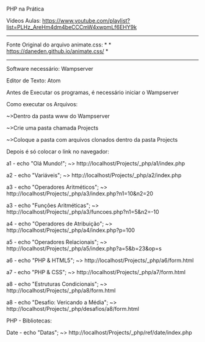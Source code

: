 PHP na Prática

Videos Aulas: https://www.youtube.com/playlist?list=PLHz_AreHm4dm4beCCCmW4xwpmLf6EHY9k

***********************************************************************
Fonte Original do arquivo animate.css:                                *
                                                                      *
https://daneden.github.io/animate.css/                                *
***********************************************************************

Software necessário: Wampserver

Editor de Texto: Atom

Antes de Executar os programas, é necessário iniciar o Wampserver

Como executar os Arquivos:

~>Dentro da pasta www do Wampserver

~>Crie uma pasta chamada Projects

~>Coloque a pasta com arquivos clonados dentro da pasta Projects

Depois é só colocar o link no navegador:

a1 - echo "Olá Mundo!"; ~> http://localhost/Projects/_php/a1/index.php

a2 - echo "Variáveis";  ~> http://localhost/Projects/_php/a2/index.php

a3 - echo "Operadores Aritméticos"; ~> http://localhost/Projects/_php/a3/index.php?n1=10&n2=20

a3 - echo "Funções Aritméticas";    ~> http://localhost/Projects/_php/a3/funcoes.php?n1=5&n2=-10

a4 - echo "Operadores de Atribuição"; ~> http://localhost/Projects/_php/a4/index.php?p=100

a5 - echo "Operadores Relacionais"; ~> http://localhost/Projects/_php/a5/index.php?a=5&b=23&op=s

a6 - echo "PHP & HTML5"; ~> http://localhost/Projects/_php/a6/form.html

a7 - echo "PHP & CSS"; ~> http://localhost/Projects/_php/a7/form.html

a8 - echo "Estruturas Condicionais"; ~> http://localhost/Projects/_php/a8/form.html

a8 - echo "Desafio: Vericando a Média"; ~> http://localhost/Projects/_php/desafios/a8/form.html

PHP - Bibliotecas:

Date - echo "Datas"; ~> http://localhost/Projects/_php/ref/date/index.php
